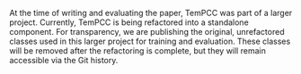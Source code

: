 At the time of writing and evaluating the paper, TemPCC was part of a larger project. Currently, TemPCC is being refactored into a standalone component. For transparency, we are publishing the original, unrefactored classes used in this larger project for training and evaluation. These classes will be removed after the refactoring is complete, but they will remain accessible via the Git history.